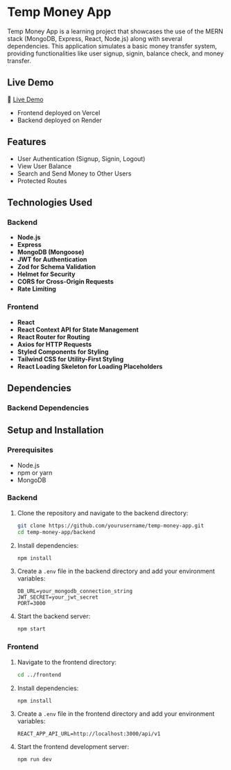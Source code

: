 # Temp Money App

Temp Money App is a learning project that showcases the use of the MERN stack (MongoDB, Express, React, Node.js) along with several dependencies. This application simulates a basic money transfer system, providing functionalities like user signup, signin, balance check, and money transfer.

## Live Demo

🚀 [Live Demo](https://temp-money.vercel.app)

- Frontend deployed on Vercel
- Backend deployed on Render

## Features

- User Authentication (Signup, Signin, Logout)
- View User Balance
- Search and Send Money to Other Users
- Protected Routes

## Technologies Used

### Backend

- **Node.js**
- **Express**
- **MongoDB (Mongoose)**
- **JWT for Authentication**
- **Zod for Schema Validation**
- **Helmet for Security**
- **CORS for Cross-Origin Requests**
- **Rate Limiting**

### Frontend

- **React**
- **React Context API for State Management**
- **React Router for Routing**
- **Axios for HTTP Requests**
- **Styled Components for Styling**
- **Tailwind CSS for Utility-First Styling**
- **React Loading Skeleton for Loading Placeholders**

## Dependencies

### Backend Dependencies

## Setup and Installation

### Prerequisites

- Node.js
- npm or yarn
- MongoDB

### Backend

1. Clone the repository and navigate to the backend directory:

    ```bash
    git clone https://github.com/yourusername/temp-money-app.git
    cd temp-money-app/backend
    ```

2. Install dependencies:

    ```bash
    npm install
    ```

3. Create a `.env` file in the backend directory and add your environment variables:

    ```env
    DB_URL=your_mongodb_connection_string
    JWT_SECRET=your_jwt_secret
    PORT=3000
    ```

4. Start the backend server:

    ```bash
    npm start
    ```

### Frontend

1. Navigate to the frontend directory:

    ```bash
    cd ../frontend
    ```

2. Install dependencies:

    ```bash
    npm install
    ```

3. Create a `.env` file in the frontend directory and add your environment variables:

    ```env
    REACT_APP_API_URL=http://localhost:3000/api/v1
    ```

4. Start the frontend development server:

    ```bash
    npm run dev
    ```